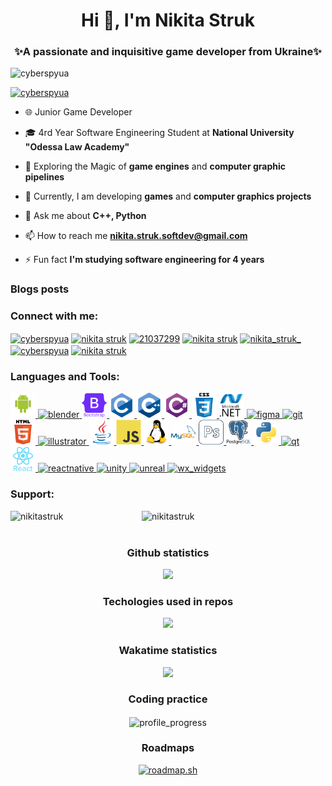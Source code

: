 <h1 align="center">Hi 👋, I'm Nikita Struk</h1>
<h3 align="center">✨A passionate and inquisitive game developer from Ukraine✨</h3>

<p align="left"> <img src="https://komarev.com/ghpvc/?username=cyberspyua&label=Profile%20views&color=0e75b6&style=flat" alt="cyberspyua" /> </p>

<p align="left"> <a href="https://github.com/ryo-ma/github-profile-trophy"><img src="https://github-profile-trophy.vercel.app/?username=cyberspyua" alt="cyberspyua" /></a> </p>

- 🌐 Junior Game Developer

- 🎓 4rd Year Software Engineering Student at **National University "Odessa Law Academy"**

- 🔭 Exploring the Magic of **game engines** and **computer graphic pipelines**

- 👷 Currently, I am developing **games** and **computer graphics projects**

- 💬 Ask me about **C++, Python**

- 📫 How to reach me **nikita.struk.softdev@gmail.com**

- ⚡ Fun fact **I'm studying software engineering for 4 years**

### Blogs posts
<!-- BLOG-POST-LIST:START -->
<!-- BLOG-POST-LIST:END -->

<h3 align="left">Connect with me:</h3>
<p align="left">
<a href="https://dev.to/cyberspyua" target="blank"><img align="center" src="https://raw.githubusercontent.com/rahuldkjain/github-profile-readme-generator/master/src/images/icons/Social/devto.svg" alt="cyberspyua" height="30" width="40" /></a>
<a href="https://linkedin.com/in/nikita struk" target="blank"><img align="center" src="https://raw.githubusercontent.com/rahuldkjain/github-profile-readme-generator/master/src/images/icons/Social/linked-in-alt.svg" alt="nikita struk" height="30" width="40" /></a>
<a href="https://stackoverflow.com/users/21037299" target="blank"><img align="center" src="https://raw.githubusercontent.com/rahuldkjain/github-profile-readme-generator/master/src/images/icons/Social/stack-overflow.svg" alt="21037299" height="30" width="40" /></a>
<a href="https://fb.com/nikita struk" target="blank"><img align="center" src="https://raw.githubusercontent.com/rahuldkjain/github-profile-readme-generator/master/src/images/icons/Social/facebook.svg" alt="nikita struk" height="30" width="40" /></a>
<a href="https://instagram.com/nikita_struk_" target="blank"><img align="center" src="https://raw.githubusercontent.com/rahuldkjain/github-profile-readme-generator/master/src/images/icons/Social/instagram.svg" alt="nikita_struk_" height="30" width="40" /></a>
<a href="https://www.youtube.com/c/cyberspyua" target="blank"><img align="center" src="https://raw.githubusercontent.com/rahuldkjain/github-profile-readme-generator/master/src/images/icons/Social/youtube.svg" alt="cyberspyua" height="30" width="40" /></a>
<a href="https://www.leetcode.com/nikita struk" target="blank"><img align="center" src="https://raw.githubusercontent.com/rahuldkjain/github-profile-readme-generator/master/src/images/icons/Social/leet-code.svg" alt="nikita struk" height="30" width="40" /></a>
</p>

<h3 align="left">Languages and Tools:</h3>
<p align="left"> <a href="https://developer.android.com" target="_blank" rel="noreferrer"> <img src="https://raw.githubusercontent.com/devicons/devicon/master/icons/android/android-original-wordmark.svg" alt="android" width="40" height="40"/> </a> <a href="https://www.blender.org/" target="_blank" rel="noreferrer"> <img src="https://download.blender.org/branding/community/blender_community_badge_white.svg" alt="blender" width="40" height="40"/> </a> <a href="https://getbootstrap.com" target="_blank" rel="noreferrer"> <img src="https://raw.githubusercontent.com/devicons/devicon/master/icons/bootstrap/bootstrap-plain-wordmark.svg" alt="bootstrap" width="40" height="40"/> </a> <a href="https://www.cprogramming.com/" target="_blank" rel="noreferrer"> <img src="https://raw.githubusercontent.com/devicons/devicon/master/icons/c/c-original.svg" alt="c" width="40" height="40"/> </a> <a href="https://www.w3schools.com/cpp/" target="_blank" rel="noreferrer"> <img src="https://raw.githubusercontent.com/devicons/devicon/master/icons/cplusplus/cplusplus-original.svg" alt="cplusplus" width="40" height="40"/> </a> <a href="https://www.w3schools.com/cs/" target="_blank" rel="noreferrer"> <img src="https://raw.githubusercontent.com/devicons/devicon/master/icons/csharp/csharp-original.svg" alt="csharp" width="40" height="40"/> </a> <a href="https://www.w3schools.com/css/" target="_blank" rel="noreferrer"> <img src="https://raw.githubusercontent.com/devicons/devicon/master/icons/css3/css3-original-wordmark.svg" alt="css3" width="40" height="40"/> </a> <a href="https://dotnet.microsoft.com/" target="_blank" rel="noreferrer"> <img src="https://raw.githubusercontent.com/devicons/devicon/master/icons/dot-net/dot-net-original-wordmark.svg" alt="dotnet" width="40" height="40"/> </a> <a href="https://www.figma.com/" target="_blank" rel="noreferrer"> <img src="https://www.vectorlogo.zone/logos/figma/figma-icon.svg" alt="figma" width="40" height="40"/> </a> <a href="https://git-scm.com/" target="_blank" rel="noreferrer"> <img src="https://www.vectorlogo.zone/logos/git-scm/git-scm-icon.svg" alt="git" width="40" height="40"/> </a> <a href="https://www.w3.org/html/" target="_blank" rel="noreferrer"> <img src="https://raw.githubusercontent.com/devicons/devicon/master/icons/html5/html5-original-wordmark.svg" alt="html5" width="40" height="40"/> </a> <a href="https://www.adobe.com/in/products/illustrator.html" target="_blank" rel="noreferrer"> <img src="https://www.vectorlogo.zone/logos/adobe_illustrator/adobe_illustrator-icon.svg" alt="illustrator" width="40" height="40"/> </a> <a href="https://www.java.com" target="_blank" rel="noreferrer"> <img src="https://raw.githubusercontent.com/devicons/devicon/master/icons/java/java-original.svg" alt="java" width="40" height="40"/> </a> <a href="https://developer.mozilla.org/en-US/docs/Web/JavaScript" target="_blank" rel="noreferrer"> <img src="https://raw.githubusercontent.com/devicons/devicon/master/icons/javascript/javascript-original.svg" alt="javascript" width="40" height="40"/> </a> <a href="https://www.linux.org/" target="_blank" rel="noreferrer"> <img src="https://raw.githubusercontent.com/devicons/devicon/master/icons/linux/linux-original.svg" alt="linux" width="40" height="40"/> </a> <a href="https://www.mysql.com/" target="_blank" rel="noreferrer"> <img src="https://raw.githubusercontent.com/devicons/devicon/master/icons/mysql/mysql-original-wordmark.svg" alt="mysql" width="40" height="40"/> </a> <a href="https://www.photoshop.com/en" target="_blank" rel="noreferrer"> <img src="https://raw.githubusercontent.com/devicons/devicon/master/icons/photoshop/photoshop-line.svg" alt="photoshop" width="40" height="40"/> </a> <a href="https://www.postgresql.org" target="_blank" rel="noreferrer"> <img src="https://raw.githubusercontent.com/devicons/devicon/master/icons/postgresql/postgresql-original-wordmark.svg" alt="postgresql" width="40" height="40"/> </a> <a href="https://www.python.org" target="_blank" rel="noreferrer"> <img src="https://raw.githubusercontent.com/devicons/devicon/master/icons/python/python-original.svg" alt="python" width="40" height="40"/> </a> <a href="https://www.qt.io/" target="_blank" rel="noreferrer"> <img src="https://upload.wikimedia.org/wikipedia/commons/0/0b/Qt_logo_2016.svg" alt="qt" width="40" height="40"/> </a> <a href="https://reactjs.org/" target="_blank" rel="noreferrer"> <img src="https://raw.githubusercontent.com/devicons/devicon/master/icons/react/react-original-wordmark.svg" alt="react" width="40" height="40"/> </a> <a href="https://reactnative.dev/" target="_blank" rel="noreferrer"> <img src="https://reactnative.dev/img/header_logo.svg" alt="reactnative" width="40" height="40"/> </a> <a href="https://unity.com/" target="_blank" rel="noreferrer"> <img src="https://www.vectorlogo.zone/logos/unity3d/unity3d-icon.svg" alt="unity" width="40" height="40"/> </a> <a href="https://unrealengine.com/" target="_blank" rel="noreferrer"> <img src="https://raw.githubusercontent.com/kenangundogan/fontisto/036b7eca71aab1bef8e6a0518f7329f13ed62f6b/icons/svg/brand/unreal-engine.svg" alt="unreal" width="40" height="40"/> </a> <a href="https://www.wxwidgets.org/" target="_blank" rel="noreferrer"> <img src="https://upload.wikimedia.org/wikipedia/commons/b/bb/WxWidgets.svg" alt="wx_widgets" width="40" height="40"/> </a> </p>


<h3 align="left">Support:</h3>
<p><a href="https://www.buymeacoffee.com/nikitastruk"> <img align="left" src="https://cdn.buymeacoffee.com/buttons/v2/default-yellow.png" height="50" width="210" alt="nikitastruk" /></a><a href="https://ko-fi.com/nikitastruk"> <img align="left" src="https://cdn.ko-fi.com/cdn/kofi3.png?v=3" height="50" width="210" alt="nikitastruk" /></a></p><br><br>


<picture>
        <h3 align = "center">Github statistics</h3>
        <div align ="center">
                <source
                 srcset="https://github-readme-stats.vercel.app/api?username=CyberspyUA&show_icons=true&theme=dark"
                 media="(prefers-color-scheme: dark)"/>
                <source
                srcset="https://github-readme-stats.vercel.app/api?username=CyberspyUA&show_icons=true" media="(prefers-color-scheme: light), (prefers-color-scheme: no-preference)" />
                <img src="https://github-readme-stats.vercel.app/api?username=CyberspyUA&show_icons=true" />
        </div>
</picture>
        <h3 align = "center">Techologies used in repos</h3>
        <div align ="center">
                <a><img src="https://github-readme-stats.vercel.app/api/top-langs/?username=CyberspyUA&layout=compact&theme=light&hide_border=true" /></a> 
        </div>
        <h3 align = "center">Wakatime statistics</h3>
        <div align ="center">
        <img src ="https://github-readme-stats.vercel.app/api/wakatime?username=CyberspyUA\&layout=compact&v=2">
        </div>
        <h3 align = "center">Coding practice</h3>
        <div align = "center">
        <p align="center"> <img align="center" src="https://www.codewars.com/users/CyberspyUA/badges/large" alt="profile_progress" height = "50" width = "300" /></p>
        <h3 align = "center">Roadmaps</h3>
        <a href="https://roadmap.sh"><img src="https://roadmap.sh/card/tall/667055565a1e5ea6c296ce9f?variant=dark" alt="roadmap.sh"/></a>
        </div>
